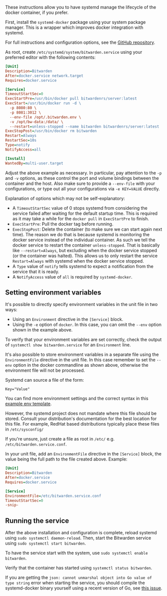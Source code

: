 These instructions allow you to have systemd manage the lifecycle of the docker container, if you prefer.

First, install the `systemd-docker` package using your system package manager.
This is a wrapper which improves docker integration with systemd.

For full instructions and configuration options, see the [GitHub repository](https://github.com/ibuildthecloud/systemd-docker).

As root, create `/etc/systemd/system/bitwarden.service` using your preferred editor with the following contents:

```ini
[Unit]
Description=Bitwarden
After=docker.service network.target
Requires=docker.service

[Service]
TimeoutStartSec=0
ExecStartPre=/usr/bin/docker pull bitwardenrs/server:latest
ExecStart=/usr/bin/docker run -d \
  -p 8080:80 \
  -p 8081:3012 \
  --env-file /opt/.bitwarden.env \
  -v /opt/bw-data:/data/ \
  --restart=unless-stopped --name bitwarden bitwardenrs/server:latest
ExecStopPost=/usr/bin/docker rm bitwarden
Restart=Always
RestartSec=10s
Type=notify
NotifyAccess=all

[Install]
WantedBy=multi-user.target
```

Adjust the above example as necessary. In particular, pay attention to the `-p` and `-v` options,
as these control the port and volume bindings between the container and the host.
Also make sure to provide a `--env-file` with your configurations, or type out all your configurations via `-e KEY=VALUE` directly.

Explanation of options which may not be self-explanatory:

- A `TimeoutStartSec` value of 0 stops systemd from considering the service failed
  after waiting for the default startup time. This is required as it may take a while for the `docker pull` in `ExecStartPre` to finish.
- `ExecStartPre`: Pull the docker tag before running.
- `ExecStopPost`: Delete the container (to make sure we can start again next time). The reason we do that is because systemd is monitoring the docker service instead of the individual container. As such we tell the docker service to restart the container `unless-stopped`. That is basically like `--restart=Always`, but excluding when the docker service stopped (or the container was halted). This allows us to only restart the service `Restart=Always` with systemd when the docker service stopped.
- A `Type` value of `notify` tells systemd to expect a notification from the service that it is ready.
- A `NotifyAccess` value of `all` is required by `systemd-docker`.

## Setting environment variables

It's possible to directly specify environment variables in the unit file in two ways:

- Using an `Environment` directive in the `[Service]` block.
- Using the `-e` option of `docker`. In this case, you can omit the `--env` option shown in the example above.

To verify that your environment variables are set correctly, check the output of `systemctl show bitwarden.service`
for an `Environment` line.

It's also possible to store environment variables in a separate file using the `EnvironmentFile` directive in the unit file. In this case remember to set the `--env` option in the docker commandline as shown above, otherwise the environment file will not be processed.

Systemd can source a file of the form:

```shell
Key="Value"
```
You can find more environment settings and the correct syntax in this [example env template](https://github.com/dani-garcia/bitwarden_rs/blob/21325b7523a68ab3ae8d435ab5b73176db6155ff/.env.template).

However, the systemd project does not mandate where this file should be stored. Consult your distribution's documentation for the
best location for this file. For example, RedHat based distributions typically place these files in `/etc/sysconfig/`

If you're unsure, just create a file as root in `/etc/` e.g. `/etc/bitwarden.service.conf`.

In your unit file, add an `EnvironmentFile` directive in the `[Service]` block, the value being the full path to the
file created above. Example:

```ini
[Unit]
Description=Bitwarden
After=docker.service
Requires=docker.service

[Service]
EnvironmentFile=/etc/bitwarden.service.conf
TimeoutStartSec=0
-snip-
```

## Running the service

After the above installation and configuration is complete, reload systemd using `sudo systemctl daemon-reload`.
Then, start the Bitwarden service using `sudo systemctl start bitwarden`.

To have the service start with the system, use `sudo systemctl enable bitwarden`.

Verify that the container has started using `systemctl status bitwarden`.

If you are getting the `json: cannot unmarshal object into Go value of type string` error when starting the service, you should compile the systemd-docker binary yourself using a recent version of Go, see [this issue](https://github.com/ibuildthecloud/systemd-docker/issues/50).